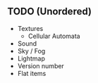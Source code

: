 ## TODO (Unordered)
 * Textures
   * Cellular Automata
 * Sound
 * Sky / Fog
 * Lightmap
 * Version number
 * Flat items